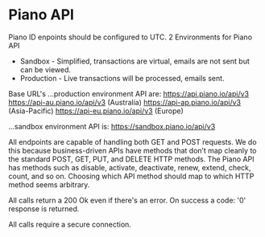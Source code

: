 # Piano API

Piano ID enpoints should be configured to UTC.
2 Environments for Piano API
* Sandbox - Simplified, transactions are virtual, emails are not sent but can be viewed.
* Production - Live transactions will be processed, emails sent.

Base URL's
...production environment API are:
https://api.piano.io/api/v3
https://api-au.piano.io/api/v3 (Australia)
https://api-ap.piano.io/api/v3 (Asia-Pacific)
https://api-eu.piano.io/api/v3 (Europe)

...sandbox environment API is:
https://sandbox.piano.io/api/v3

All endpoints are capable of handling both GET and POST requests. We do this because business-driven APIs have methods that don’t map cleanly to the standard POST, GET, PUT, and DELETE HTTP methods. The Piano API has methods such as disable, activate, deactivate, renew, extend, check, count, and so on. Choosing which API method should map to which HTTP method seems arbitrary.

All calls return a 200 Ok even if there's an error.
On success a code: '0' response is returned.

All calls require a secure connection.